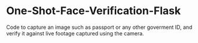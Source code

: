 # One-Shot-Face-Verification-Flask

Code to capture an image such as passport or any other goverment ID, and verify it against live footage captured using the camera.
